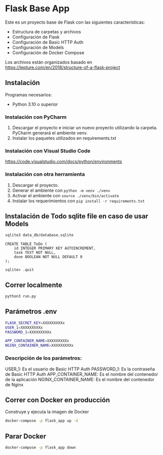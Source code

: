 # Flask Base App

Este es un proyecto base de Flask con las siguientes características:

- Estructura de carpetas y archivos
- Configuración de Flask
- Configuración de Basic HTTP Auth
- Configuración de Models
- Configuración de Docker Compose

Los archivos están organizados basado en https://lepture.com/en/2018/structure-of-a-flask-project

## Instalación

Programas necesarios:

- Python 3.10 o superior

### Instalación con PyCharm

1. Descargar el proyecto e iniciar un nuevo proyecto utilizando la carpeta. PyCharm generará el ambiente venv.
2. Instalar los paquetes utilizados en requirements.txt

### Instalación con Visual Studio Code

https://code.visualstudio.com/docs/python/environments

### Instalación con otra herramienta

1. Descargar el proyecto.
2. Generar el ambiente con `python -m venv ./venv`
3. Activar el ambiente con `source ./venv/bin/activate`
4. Instalar los requerimientos con `pip install -r requirements.txt`

## Instalación de Todo sqlite file en caso de usar Models

```bash
sqlite3 data_db/database.sqlite
```

```sqlite
CREATE TABLE ToDo (
    id INTEGER PRIMARY KEY AUTOINCREMENT,
    task TEXT NOT NULL,
    done BOOLEAN NOT NULL DEFAULT 0
);
```

```
sqlite> .quit
```

## Correr localmente
    
```bash
python3 run.py
```


## Parámetros .env
 
```bash
FLASK_SECRET_KEY=XXXXXXXXXx
USER_1=XXXXXXXXXx
PASSWORD_1=XXXXXXXXXx

APP_CONTAINER_NAME=XXXXXXXXXx
NGINX_CONTAINER_NAME=XXXXXXXXXx
```
### Descripción de los parámetros:

USER_1: Es el usuario de Basic HTTP Auth
PASSWORD_1: Es la contraseña de Basic HTTP Auth
APP_CONTAINER_NAME: Es el nombre del contenedor de la aplicación
NGINX_CONTAINER_NAME: Es el nombre del contenedor de Nginx


## Correr con Docker en producción

Construye y ejecuta la imagen de Docker

```bash
docker-compose -p flask_app up -d
```

## Parar Docker

```bash
docker-compose -p flask_app down
```
